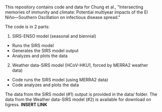 This repository contains code and data for Chung et al., "Intersecting memories of immunity and climate: Potential multiyear impacts of the El Niño—Southern Oscillation on infectious disease spread."

The code is in 2 parts:
1. SIRS-ENSO model (seasonal and biennial)
* Runs the SIRS model
* Generates the SIRS model output
* Analyzes and plots the data
2. Weather data-SIRS model (HCoV-HKU1, forced by MERRA2 weather data)
* Code runs the SIRS model (using MERRA2 data)
* Code analyzes and plots the data

The data from the SIRS model (#1) output is provided in the data/ folder. The data from the Weather data-SIRS model (#2) is available for download on tigress. **INSERT LINK**
